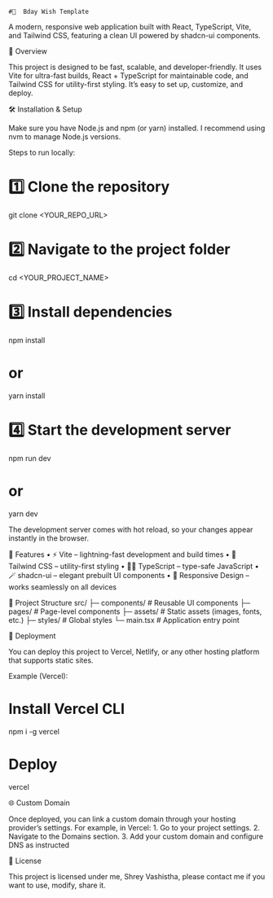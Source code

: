 	#🚀  Bday Wish Template

A modern, responsive web application built with React, TypeScript, Vite, and Tailwind CSS, featuring a clean UI powered by shadcn-ui components.

📖 Overview

This project is designed to be fast, scalable, and developer-friendly. It uses Vite for ultra-fast builds, React + TypeScript for maintainable code, and Tailwind CSS for utility-first styling.
It’s easy to set up, customize, and deploy.

🛠 Installation & Setup

Make sure you have Node.js and npm (or yarn) installed.
I recommend using nvm to manage Node.js versions.

Steps to run locally:

# 1️⃣ Clone the repository
git clone <YOUR_REPO_URL>

# 2️⃣ Navigate to the project folder
cd <YOUR_PROJECT_NAME>

# 3️⃣ Install dependencies
npm install
# or
yarn install

# 4️⃣ Start the development server
npm run dev
# or
yarn dev

The development server comes with hot reload, so your changes appear instantly in the browser.

🧩 Features
	•	⚡ Vite – lightning-fast development and build times
	•	🎨 Tailwind CSS – utility-first styling
	•	🧑‍💻 TypeScript – type-safe JavaScript
	•	🪄 shadcn-ui – elegant prebuilt UI components
	•	📱 Responsive Design – works seamlessly on all devices

 📂 Project Structure
 src/
 ├─ components/   # Reusable UI components
 ├─ pages/        # Page-level components
 ├─ assets/       # Static assets (images, fonts, etc.)
 ├─ styles/       # Global styles
 └─ main.tsx      # Application entry point

🚢 Deployment

You can deploy this project to Vercel, Netlify, or any other hosting platform that supports static sites.

Example (Vercel):
# Install Vercel CLI
npm i -g vercel

# Deploy
vercel

🌐 Custom Domain

Once deployed, you can link a custom domain through your hosting provider’s settings.
For example, in Vercel:
	1.	Go to your project settings.
	2.	Navigate to the Domains section.
	3.	Add your custom domain and configure DNS as instructed

 📜 License

This project is licensed under me,   Shrey Vashistha, please contact me if you want to use, modify, share it.
